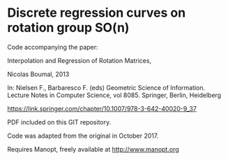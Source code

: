 # Discrete regression curves on rotation group SO(n)

Code accompanying the paper:

Interpolation and Regression of Rotation Matrices,

Nicolas Boumal, 2013

In: Nielsen F., Barbaresco F. (eds) Geometric Science of Information.
Lecture Notes in Computer Science, vol 8085. Springer, Berlin, Heidelberg

https://link.springer.com/chapter/10.1007/978-3-642-40020-9_37

PDF included on this GIT repository.

Code was adapted from the original in October 2017.

Requires Manopt, freely available at http://www.manopt.org